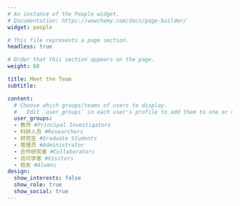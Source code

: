 ```yaml
---
# An instance of the People widget.
# Documentation: https://wowchemy.com/docs/page-builder/
widget: people

# This file represents a page section.
headless: true

# Order that this section appears on the page.
weight: 68

title: Meet the Team
subtitle:

content:
  # Choose which groups/teams of users to display.
  #   Edit `user_groups` in each user's profile to add them to one or more of these groups.
  user_groups:
  - 教师 #Principal Investigators
  - 科研人员 #Researchers
  - 研究生 #Graduate Students
  - 管理员 #Administrator
  - 合作研究者 #Collaborators
  - 访问学者 #Visitors
  - 校友 #Alumni
design:
  show_interests: false
  show_role: true
  show_social: true
---
```

